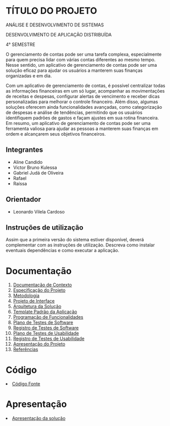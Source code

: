 # TÍTULO DO PROJETO

ANÁLISE E DESENVOLVIMENTO DE SISTEMAS

DESENVOLVIMENTO DE APLICAÇÃO DISTRIBUÍDA

4° SEMESTRE

O gerenciamento de contas pode ser uma tarefa complexa, especialmente para quem precisa lidar com várias contas diferentes ao mesmo tempo. Nesse sentido, um aplicativo de gerenciamento de contas pode ser uma solução eficaz para ajudar os usuários a manterem suas finanças organizadas e em dia.

Com um aplicativo de gerenciamento de contas, é possível centralizar todas as informações financeiras em um só lugar, acompanhar as movimentações de receitas e despesas, configurar alertas de vencimento e receber dicas personalizadas para melhorar o controle financeiro. Além disso, algumas soluções oferecem ainda funcionalidades avançadas, como categorização de despesas e análise de tendências, permitindo que os usuários identifiquem padrões de gastos e façam ajustes em sua rotina financeira. Em resumo, um aplicativo de gerenciamento de contas pode ser uma ferramenta valiosa para ajudar as pessoas a manterem suas finanças em ordem e alcançarem seus objetivos financeiros.

## Integrantes

* Aline Candido
* Victor Bruno Kulessa
* Gabriel Judá de Oliveira
* Rafael
* Raíssa

## Orientador

* Leonardo Vilela Cardoso

## Instruções de utilização

Assim que a primeira versão do sistema estiver disponível, deverá complementar com as instruções de utilização. Descreva como instalar eventuais dependências e como executar a aplicação.

# Documentação

<ol>
<li><a href="docs/01-Documentação de Contexto.md"> Documentação de Contexto</a></li>
<li><a href="docs/02-Especificação do Projeto.md"> Especificação do Projeto</a></li>
<li><a href="docs/03-Metodologia.md"> Metodologia</a></li>
<li><a href="docs/04-Projeto de Interface.md"> Projeto de Interface</a></li>
<li><a href="docs/05-Arquitetura da Solução.md"> Arquitetura da Solução</a></li>
<li><a href="docs/06-Template Padrão da Aplicação.md"> Template Padrão da Aplicação</a></li>
<li><a href="docs/07-Programação de Funcionalidades.md"> Programação de Funcionalidades</a></li>
<li><a href="docs/08-Plano de Testes de Software.md"> Plano de Testes de Software</a></li>
<li><a href="docs/09-Registro de Testes de Software.md"> Registro de Testes de Software</a></li>
<li><a href="docs/10-Plano de Testes de Usabilidade.md"> Plano de Testes de Usabilidade</a></li>
<li><a href="docs/11-Registro de Testes de Usabilidade.md"> Registro de Testes de Usabilidade</a></li>
<li><a href="docs/12-Apresentação do Projeto.md"> Apresentação do Projeto</a></li>
<li><a href="docs/13-Referências.md"> Referências</a></li>
</ol>

# Código

<li><a href="src/README.md"> Código Fonte</a></li>

# Apresentação

<li><a href="presentation/README.md"> Apresentação da solução</a></li>
